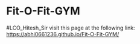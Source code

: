 # Fit-O-Fit-GYM
#LCO_Hitesh_Sir
visit this page at the following link: 
https://abhi0661236.github.io/Fit-O-Fit-GYM/
